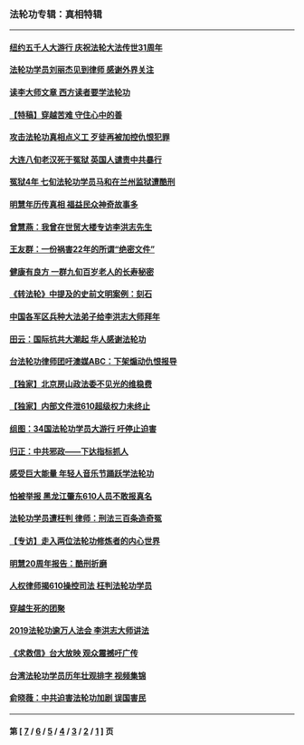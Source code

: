 ### 法轮功专辑：真相特辑
---
#### [纽约五千人大游行 庆祝法轮大法传世31周年](../../pages/nf4389/n13995110.md?08060430) 
#### [法轮功学员刘丽杰见到律师 感谢外界关注](../../pages/nf4389/n13927012.md?08060430) 
#### [读李大师文章 西方读者要学法轮功](../../pages/nf4389/n13925142.md?08060430) 
#### [【特稿】穿越苦难 守住心中的善](../../pages/nf4389/n13784979.md?08060430) 
#### [攻击法轮功真相点义工 歹徒再被加控仇恨犯罪](../../pages/nf4389/n13601019.md?08060430) 
#### [大连八旬老汉死于冤狱 英国人谴责中共暴行](../../pages/nf4389/n13480118.md?08060430) 
#### [冤狱4年 七旬法轮功学员马和在兰州监狱遭酷刑](../../pages/nf4389/n13304688.md?08060430) 
#### [明慧年历传真相 福益民众神奇故事多](../../pages/nf4389/n13294545.md?08060430) 
#### [曾慧燕：我曾在世贸大楼专访李洪志先生](../../pages/nf4389/n12898729.md?08060430) 
#### [王友群：一份祸害22年的所谓“绝密文件”](../../pages/nf4389/n12871750.md?08060430) 
#### [健康有良方 一群九旬百岁老人的长寿秘密](../../pages/nf4389/n12847475.md?08060430) 
#### [《转法轮》中提及的史前文明案例：刻石](../../pages/nf4389/n12758577.md?08060430) 
#### [中国各军区兵种大法弟子给李洪志大师拜年](../../pages/nf4389/n12750047.md?08060430) 
#### [田云：国际抗共大潮起 华人感谢法轮功](../../pages/nf4389/n12357708.md?08060430) 
#### [台法轮功律师团吁澳媒ABC：下架煽动仇恨报导](../../pages/nf4389/n12279917.md?08060430) 
#### [【独家】北京房山政法委不见光的维稳费](../../pages/nf4389/n12031979.md?08060430) 
#### [【独家】内部文件泄610超级权力未终止](../../pages/nf4389/n12023895.md?08060430) 
#### [组图：34国法轮功学员大游行 吁停止迫害](../../pages/nf4389/n11492658.md?08060430) 
#### [归正：中共邪政——下达指标抓人](../../pages/nf4389/n11474770.md?08060430) 
#### [感受巨大能量 年轻人音乐节踊跃学法轮功](../../pages/nf4389/n11441981.md?08060430) 
#### [怕被举报 黑龙江肇东610人员不敢报真名](../../pages/nf4389/n11436499.md?08060430) 
#### [法轮功学员遭枉判 律师：刑法三百条造奇冤](../../pages/nf4389/n11433943.md?08060430) 
#### [【专访】走入两位法轮功修炼者的内心世界](../../pages/nf4389/n11415623.md?08060430) 
#### [明慧20周年报告：酷刑折磨](../../pages/nf4389/n11387954.md?08060430) 
#### [人权律师揭610操控司法 枉判法轮功学员](../../pages/nf4389/n11313370.md?08060430) 
#### [穿越生死的团聚](../../pages/nf4389/n11258922.md?08060430) 
#### [2019法轮功逾万人法会 李洪志大师讲法](../../pages/nf4389/n11265303.md?08060430) 
#### [《求救信》台大放映 观众震撼吁广传](../../pages/nf4389/n10922251.md?08060430) 
#### [台湾法轮功学员历年壮观排字 视频集锦](../../pages/nf4389/n10878789.md?08060430) 
#### [俞晓薇：中共迫害法轮功加剧 误国害民](../../pages/nf4389/n10859260.md?08060430) 

---
#### 第 [ [7](./7.md?08060430) / [6](./6.md?08060430) / [5](./5.md?08060430) / [4](./4.md?08060430) / [3](./3.md?08060430) / [2](./2.md?08060430) / [1](./1.md?08060430) ] 页
